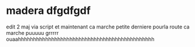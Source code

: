 # madera dfgdfgdf
edit 2 maj via script
et maintenant ca marche
petite derniere pourla route
ca marche puuuuu
grrrrr ouaahhhhhhhhhhhhhhhhhhhhhhhhhhhhhhhhhhhhhhhhhhhhh
